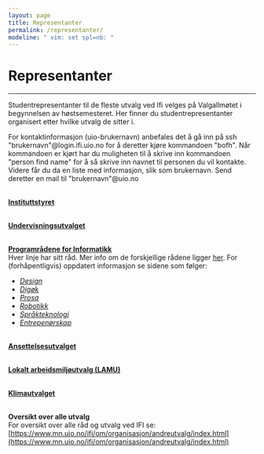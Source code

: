 ```yaml
---
layout: page
title: Representanter
permalink: /representanter/
modeline: " vim: set spl=nb: "
---
```


# Representanter

---

Studentrepresentanter til de fleste utvalg ved Ifi velges på Valgallmøtet
i begynnelsen av høstsemesteret. Her finner du studentrepresentanter organisert
etter hvilke utvalg de sitter i.

For kontaktinformasjon (uio-brukernavn) anbefales det å gå inn på ssh "brukernavn"@login.ifi.uio.no for å deretter kjøre kommandoen "bofh". Når kommandoen er kjørt har du muligheten til å skrive inn kommandoen "person find name" for å så skrive inn navnet til personen du vil kontakte.
<br>
Videre får du da en liste med informasjon, slik som brukernavn. Send deretter en mail til "brukernavn"@uio.no
<br><br>

[**Instituttstyret**](https://www.mn.uio.no/ifi/om/organisasjon/styret/)
<br><br>

[**Undervisningsutvalget**](https://www.mn.uio.no/ifi/om/organisasjon/andreutvalg/undervisningsutvalget/)
<br><br>

[**Programrådene for Informatikk**](https://www.mn.uio.no/ifi/om/organisasjon/andreutvalg/programradet/)<br>
Hver linje har sitt råd. Mer info om de forskjellige rådene ligger [her](https://www.mn.uio.no/ifi/om/organisasjon/andreutvalg/programradet/index.html). For (forhåpentligvis) oppdatert informasjon se sidene som følger:
* [*Design*](https://www.mn.uio.no/ifi/om/organisasjon/andreutvalg/programradet/design/) 
* [*Digøk* ](https://www.mn.uio.no/ifi/om/organisasjon/andreutvalg/programradet/digok/index.html)
* [*Prosa*](https://www.mn.uio.no/ifi/om/organisasjon/andreutvalg/programradet/prosa/index.html)
* [*Robotikk*](https://www.mn.uio.no/ifi/om/organisasjon/andreutvalg/programradet/IRIS/)
* [*Språkteknologi*](https://www.mn.uio.no/ifi/om/organisasjon/andreutvalg/programradet/i%3Aspraktek/)
* [*Entrepenørskap*](https://www.mn.uio.no/ifi/om/organisasjon/andreutvalg/programradet/entrep/index.html)
<br><br>

[**Ansettelsesutvalget**](https://www.mn.uio.no/ifi/om/organisasjon/andreutvalg/tilsettingsutvalget/index.html)
<br><br>

[**Lokalt arbeidsmiljøutvalg (LAMU)**](https://www.mn.uio.no/ifi/om/hms/LAMU/index.html)
<br><br>

[**Klimautvalget**](https://www.mn.uio.no/ifi/om/organisasjon/andreutvalg/klimaradet/)
<br><br>

**Oversikt over alle utvalg**<br>
For oversikt over alle råd og utvalg ved IFI se: 
[https://www.mn.uio.no/ifi/om/organisasjon/andreutvalg/index.html](https://www.mn.uio.no/ifi/om/organisasjon/andreutvalg/index.html)